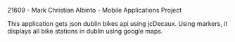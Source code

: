 21609 - Mark Christian Albinto - Mobile Applications Project

This application gets json dublin bikes api using jcDecaux.
Using markers, it displays all bike stations in dublin using google maps.
